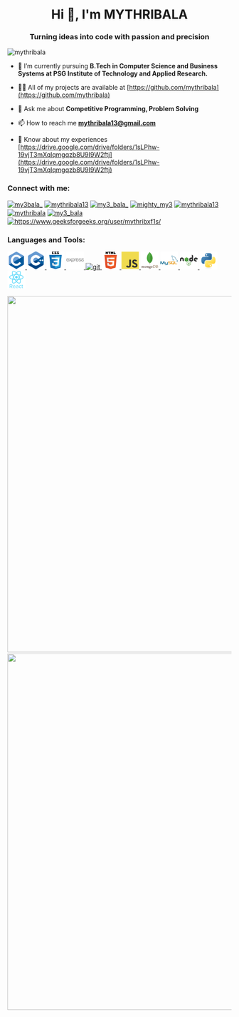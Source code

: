<h1 align="center">Hi 👋, I'm MYTHRIBALA</h1>
<h3 align="center">Turning ideas into code with passion and precision</h3>

<p align="left"> <img src="https://komarev.com/ghpvc/?username=mythribala&label=Profile%20views&color=0e75b6&style=flat" alt="mythribala" /> </p>

- 🔭 I’m currently pursuing **B.Tech in Computer Science and Business Systems at PSG Institute of Technology and Applied Research.**

- 👨‍💻 All of my projects are available at [https://github.com/mythribala](https://github.com/mythribala)

- 💬 Ask me about **Competitive Programming, Problem Solving**

- 📫 How to reach me **mythribala13@gmail.com**

- 📄 Know about my experiences [https://drive.google.com/drive/folders/1sLPhw-19vjT3mXqlqmgqzb8U9I9W2ftj](https://drive.google.com/drive/folders/1sLPhw-19vjT3mXqlqmgqzb8U9I9W2ftj)

<h3 align="left">Connect with me:</h3>
<p align="left">
<a href="https://twitter.com/my3bala_" target="blank"><img align="center" src="https://raw.githubusercontent.com/rahuldkjain/github-profile-readme-generator/master/src/images/icons/Social/twitter.svg" alt="my3bala_" height="30" width="40" /></a>
<a href="https://linkedin.com/in/mythribala13" target="blank"><img align="center" src="https://raw.githubusercontent.com/rahuldkjain/github-profile-readme-generator/master/src/images/icons/Social/linked-in-alt.svg" alt="mythribala13" height="30" width="40" /></a>
<a href="https://instagram.com/my3_bala_" target="blank"><img align="center" src="https://raw.githubusercontent.com/rahuldkjain/github-profile-readme-generator/master/src/images/icons/Social/instagram.svg" alt="my3_bala_" height="30" width="40" /></a>
<a href="https://www.codechef.com/users/mighty_my3" target="blank"><img align="center" src="https://cdn.jsdelivr.net/npm/simple-icons@3.1.0/icons/codechef.svg" alt="mighty_my3" height="30" width="40" /></a>
<a href="https://www.hackerrank.com/mythribala13" target="blank"><img align="center" src="https://raw.githubusercontent.com/rahuldkjain/github-profile-readme-generator/master/src/images/icons/Social/hackerrank.svg" alt="mythribala13" height="30" width="40" /></a>
<a href="https://codeforces.com/profile/mythribala" target="blank"><img align="center" src="https://raw.githubusercontent.com/rahuldkjain/github-profile-readme-generator/master/src/images/icons/Social/codeforces.svg" alt="mythribala" height="30" width="40" /></a>
<a href="https://www.leetcode.com/my3_bala" target="blank"><img align="center" src="https://raw.githubusercontent.com/rahuldkjain/github-profile-readme-generator/master/src/images/icons/Social/leet-code.svg" alt="my3_bala" height="30" width="40" /></a>
<a href="https://auth.geeksforgeeks.org/user/https://www.geeksforgeeks.org/user/mythribxf1s/" target="blank"><img align="center" src="https://raw.githubusercontent.com/rahuldkjain/github-profile-readme-generator/master/src/images/icons/Social/geeks-for-geeks.svg" alt="https://www.geeksforgeeks.org/user/mythribxf1s/" height="30" width="40" /></a>
</p>

<h3 align="left">Languages and Tools:</h3>
<p align="left"> <a href="https://www.cprogramming.com/" target="_blank" rel="noreferrer"> <img src="https://raw.githubusercontent.com/devicons/devicon/master/icons/c/c-original.svg" alt="c" width="40" height="40"/> </a> <a href="https://www.w3schools.com/cpp/" target="_blank" rel="noreferrer"> <img src="https://raw.githubusercontent.com/devicons/devicon/master/icons/cplusplus/cplusplus-original.svg" alt="cplusplus" width="40" height="40"/> </a> <a href="https://www.w3schools.com/css/" target="_blank" rel="noreferrer"> <img src="https://raw.githubusercontent.com/devicons/devicon/master/icons/css3/css3-original-wordmark.svg" alt="css3" width="40" height="40"/> </a> <a href="https://expressjs.com" target="_blank" rel="noreferrer"> <img src="https://raw.githubusercontent.com/devicons/devicon/master/icons/express/express-original-wordmark.svg" alt="express" width="40" height="40"/> </a> <a href="https://git-scm.com/" target="_blank" rel="noreferrer"> <img src="https://www.vectorlogo.zone/logos/git-scm/git-scm-icon.svg" alt="git" width="40" height="40"/> </a> <a href="https://www.w3.org/html/" target="_blank" rel="noreferrer"> <img src="https://raw.githubusercontent.com/devicons/devicon/master/icons/html5/html5-original-wordmark.svg" alt="html5" width="40" height="40"/> </a> <a href="https://developer.mozilla.org/en-US/docs/Web/JavaScript" target="_blank" rel="noreferrer"> <img src="https://raw.githubusercontent.com/devicons/devicon/master/icons/javascript/javascript-original.svg" alt="javascript" width="40" height="40"/> </a> <a href="https://www.mongodb.com/" target="_blank" rel="noreferrer"> <img src="https://raw.githubusercontent.com/devicons/devicon/master/icons/mongodb/mongodb-original-wordmark.svg" alt="mongodb" width="40" height="40"/> </a> <a href="https://www.mysql.com/" target="_blank" rel="noreferrer"> <img src="https://raw.githubusercontent.com/devicons/devicon/master/icons/mysql/mysql-original-wordmark.svg" alt="mysql" width="40" height="40"/> </a> <a href="https://nodejs.org" target="_blank" rel="noreferrer"> <img src="https://raw.githubusercontent.com/devicons/devicon/master/icons/nodejs/nodejs-original-wordmark.svg" alt="nodejs" width="40" height="40"/> </a> <a href="https://www.python.org" target="_blank" rel="noreferrer"> <img src="https://raw.githubusercontent.com/devicons/devicon/master/icons/python/python-original.svg" alt="python" width="40" height="40"/> </a> <a href="https://reactjs.org/" target="_blank" rel="noreferrer"> <img src="https://raw.githubusercontent.com/devicons/devicon/master/icons/react/react-original-wordmark.svg" alt="react" width="40" height="40"/> </a> </p>

<a href="https://leetcode.com/my3_bala" target="_blank">
  <img src="https://leetcard.jacoblin.cool/my3_bala?ext=heatmap" width="1500" height="800">
</a>

<a href="https://codeforces.com/profile/mythribala" target="_blank">
  <img src="https://codeforces-readme-stats.vercel.app/api/card?username=mythribala" width="1500" height="800">
</a>

